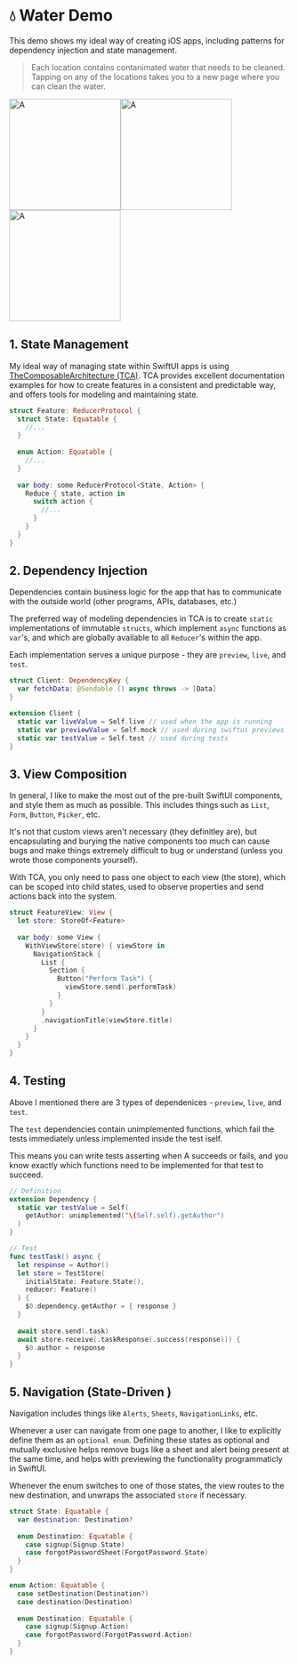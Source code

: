 # 💧 Water Demo
 
 This demo shows my ideal way of creating iOS apps, including patterns for dependency injection and state management.

 > Each location contains contanimated water that needs to be cleaned. Tapping on any of the locations takes you to a new page where you can clean the water.

<img width="200" alt="A" src="https://user-images.githubusercontent.com/45678211/219173960-f49e57a7-991a-452b-a146-8521a5e6c116.png"><img width="200" alt="A" src="https://user-images.githubusercontent.com/45678211/219173964-5946e8bf-83fd-4400-9c57-4c864ffbd76b.png"><img width="200" alt="A" src="https://user-images.githubusercontent.com/45678211/219173966-fed03fe2-e0f4-4ca9-89b1-6f11d243bf0d.png">


## 1. State Management

 My ideal way of managing state within SwiftUI apps is using [TheComposableArchitecture (TCA)](https://github.com/pointfreeco/swift-composable-architecture). TCA provides excellent documentation examples for how to create features in a consistent and predictable way, and offers tools for modeling and maintaining state.

```swift
struct Feature: ReducerProtocol {
  struct State: Equatable {
    //...
  }
  
  enum Action: Equatable {
    //...
  }
  
  var body: some ReducerProtocol<State, Action> {
    Reduce { state, action in
      switch action {
        //...
      }
    }
  }
}
```

 ## 2. Dependency Injection

Dependencies contain business logic for the app that has to communicate with the outside world (other programs, APIs, databases, etc.)

The preferred way of modeling dependencies in TCA is to create `static` implementations of immutable `structs`, which implement `async` functions as `var`'s, and which are globally available to all `Reducer`'s within the app.

Each implementation serves a unique purpose - they are `preview`, `live`, and `test`.

```swift
struct Client: DependencyKey {
  var fetchData: @Sendable () async throws -> [Data]
}

extension Client {
  static var liveValue = Self.live // used when the app is running
  static var previewValue = Self.mock // used during swiftui previews
  static var testValue = Self.test // used during tests
}
```

## 3. View Composition

In general, I like to make the most out of the pre-built SwiftUI components, and style them as much as possible. This includes things such as `List`, `Form`, `Button`, `Picker`, etc. 

It's not that custom views aren't necessary (they definitley are), but encapsulating and burying the native components too much can cause bugs and make things extremely difficult to bug or understand (unless you wrote those components yourself). 

With TCA, you only need to pass one object to each view (the store), which can be scoped into child states, used to observe properties and send actions back into the system.

```swift
struct FeatureView: View {
  let store: StoreOf<Feature>
  
  var body: some View {
    WithViewStore(store) { viewStore in
      NavigationStack {
        List {
          Section {
            Button("Perform Task") {
              viewStore.send(.performTask)
            }
          }
        }
        .navigationTitle(viewStore.title)
      }
    }
  }
}
```

## 4. Testing

Above I mentioned there are 3 types of dependenices - `preview`, `live`, and `test`.

The `test` dependencies contain unimplemented functions, which fail the tests immediately unless implemented inside the test iself.

This means you can write tests asserting when A succeeds or fails, and you know exactly which functions need to be implemented for that test to succeed.

```swift
// Definition
extension Dependency {
  static var testValue = Self(
    getAuthor: unimplemented("\(Self.self).getAuthor")
  )
}
```

```swift
// Test
func testTask() async {
  let response = Author()
  let store = TestStore(
    initialState: Feature.State(),
    reducer: Feature()
  ) {
    $0.dependency.getAuthor = { response }
  }
  
  await store.send(.task)
  await store.receive(.taskResponse(.success(response))) {
    $0.author = response
  }
}
```

## 5. Navigation (State-Driven )

Navigation includes things like `Alerts`, `Sheets`, `NavigationLinks`, etc.

Whenever a user can navigate from one page to another, I like to explicitly define them as an `optional enum`. Defining these states as optional and mutually exclusive helps remove bugs like a sheet and alert being present at the same time, and helps with previewing the functionality programmaticly in SwiftUI.

Whenever the enum switches to one of those states, the view routes to the new destination, and unwraps the associated `store` if necessary.

```swift
struct State: Equatable {
  var destination: Destination?
  
  enum Destination: Equatable {
    case signup(Signup.State)
    case forgotPasswordSheet(ForgotPassword.State)
  }
}

enum Action: Equatable {
  case setDestination(Destination?)
  case destination(Destination)
  
  enum Destination: Equatable {
    case signup(Signup.Action)
    case forgotPassword(ForgotPassword.Action)
  }
}
```